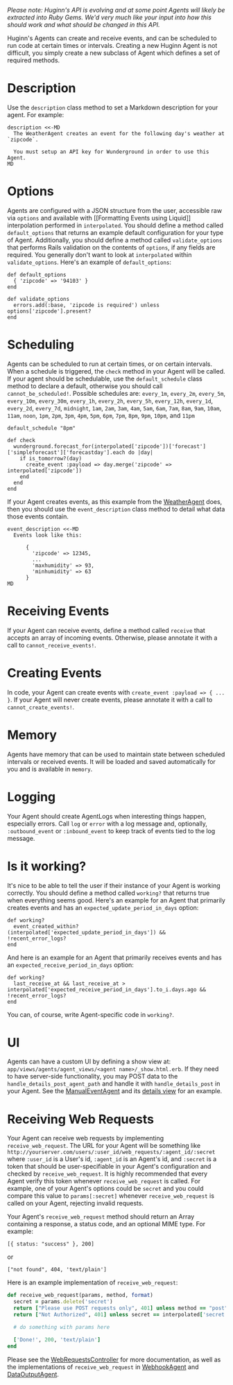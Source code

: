 *Please note: Huginn's API is evolving and at some point Agents will likely be extracted into Ruby Gems.  We'd very much like your input into how this should work and what should be changed in this API.*

Huginn's Agents can create and receive events, and can be scheduled to run code at certain times or intervals.  Creating a new Huginn Agent is not difficult, you simply create a new subclass of Agent which defines a set of required methods.

# Description

Use the `description` class method to set a Markdown description for your agent.  For example:

    description <<-MD
      The WeatherAgent creates an event for the following day's weather at `zipcode`.

      You must setup an API key for Wunderground in order to use this Agent.
    MD

# Options

Agents are configured with a JSON structure from the user, accessible raw via `options` and available with [[Formatting Events using Liquid]] interpolation performed in `interpolated`.  You should define a method called `default_options` that returns an example default configuration for your type of Agent.  Additionally, you should define a method called `validate_options` that performs Rails validation on the contents of `options`, if any fields are required.  You generally don't want to look at `interpolated` within `validate_options`.  Here's an example of `default_options`:

    def default_options
      { 'zipcode' => '94103' }
    end

    def validate_options
      errors.add(:base, 'zipcode is required') unless options['zipcode'].present?
    end

# Scheduling

Agents can be scheduled to run at certain times, or on certain intervals.  When a schedule is triggered, the `check` method in your Agent will be called.  If your agent should be schedulable, use the `default_schedule` class method to declare a default, otherwise you should call `cannot_be_scheduled!`.  Possible schedules are: `every_1m`, `every_2m`, `every_5m`, `every_10m`, `every_30m`, `every_1h`, `every_2h`, `every_5h`, `every_12h`, `every_1d`, `every_2d`, `every_7d`, `midnight`, `1am`, `2am`, `3am`, `4am`, `5am`, `6am`, `7am`, `8am`, `9am`, `10am`, `11am`, `noon`, `1pm`, `2pm`, `3pm`, `4pm`, `5pm`, `6pm`, `7pm`, `8pm`, `9pm`, `10pm`, and `11pm`

    default_schedule "8pm"

    def check
      wunderground.forecast_for(interpolated['zipcode'])['forecast']['simpleforecast']['forecastday'].each do |day|
        if is_tomorrow?(day)
          create_event :payload => day.merge('zipcode' => interpolated['zipcode'])
        end
      end
    end

If your Agent creates events, as this example from the [WeatherAgent](https://github.com/cantino/huginn/blob/master/app/models/agents/weather_agent.rb) does, then you should use the `event_description` class method to detail what data those events contain.

    event_description <<-MD
      Events look like this:

          {
            'zipcode' => 12345,
            ...
            'maxhumidity' => 93,
            'minhumidity' => 63
          }
    MD

# Receiving Events

If your Agent can receive events, define a method called `receive` that accepts an array of incoming events.  Otherwise, please annotate it with a call to `cannot_receive_events!`.

# Creating Events

In code, your Agent can create events with `create_event :payload => { ... }`.  If your Agent will never create events, please annotate it with a call to `cannot_create_events!`.

# Memory

Agents have memory that can be used to maintain state between scheduled intervals or received events.  It will be loaded and saved automatically for you and is available in `memory`.

# Logging

Your Agent should create AgentLogs when interesting things happen, especially errors.  Call `log` or `error` with a log message and, optionally, `:outbound_event` or `:inbound_event` to keep track of events tied to the log message.

# Is it working?

It's nice to be able to tell the user if their instance of your Agent is working correctly.  You should define a method called `working?` that returns true when everything seems good.  Here's an example for an Agent that primarily creates events and has an `expected_update_period_in_days` option:

    def working?
      event_created_within?(interpolated['expected_update_period_in_days']) && !recent_error_logs?
    end

And here is an example for an Agent that primarily receives events and has an `expected_receive_period_in_days` option:

    def working?
      last_receive_at && last_receive_at > interpolated['expected_receive_period_in_days'].to_i.days.ago && !recent_error_logs?
    end

You can, of course, write Agent-specific code in `working?`.

# UI

Agents can have a custom UI by defining a show view at: `app/views/agents/agent_views/<agent name>/_show.html.erb`.  If they need to have server-side functionality, you may POST data to the `handle_details_post_agent_path` and handle it with `handle_details_post` in your Agent.  See the [ManualEventAgent](https://github.com/cantino/huginn/blob/master/app/models/agents/manual_event_agent.rb) and its [details view](https://github.com/cantino/huginn/blob/master/app/views/agents/agent_views/manual_event_agent/_show.html.erb) for an example.

# Receiving Web Requests

Your Agent can receive web requests by implementing `receive_web_request`.  The URL for your Agent will be something like `http://yourserver.com/users/:user_id/web_requests/:agent_id/:secret` where `:user_id` is a User's id, `:agent_id` is an Agent's id, and `:secret` is a token that should be user-specifiable in your Agent's configuration and checked by `receive_web_request`. It is highly recommended that every Agent verify this token whenever `receive_web_request` is called. For example, one of your Agent's options could be `secret` and you could compare this value to `params[:secret]` whenever `receive_web_request` is called on your Agent, rejecting invalid requests.

Your Agent's `receive_web_request` method should return an Array containing a response, a status code, and an optional MIME type.  For example:

    [{ status: "success" }, 200]

or

    ["not found", 404, 'text/plain']

Here is an example implementation of `receive_web_request`:

```ruby
def receive_web_request(params, method, format)
  secret = params.delete('secret')
  return ["Please use POST requests only", 401] unless method == "post"
  return ["Not Authorized", 401] unless secret == interpolated['secret']

  # do something with params here

  ['Done!', 200, 'text/plain']
end
```

Please see the [WebRequestsController](https://github.com/cantino/huginn/blob/master/app/controllers/web_requests_controller.rb) for more documentation, as well as the implementations of `receive_web_request` in [WebhookAgent](https://github.com/cantino/huginn/blob/master/app/models/agents/webhook_agent.rb) and [DataOutputAgent](https://github.com/cantino/huginn/blob/master/app/models/agents/data_output_agent.rb).